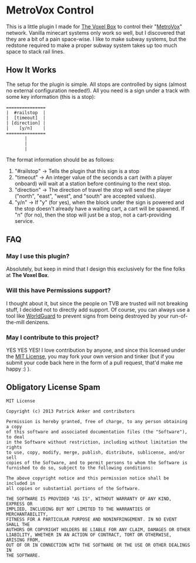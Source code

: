 [The Voxel Box]: http://thevoxelbox.com
[MetroVox]: http://voxelwiki.com/minecraft/MetroVox
[WorldGuard]: http://dev.bukkit.org/bukkit-plugins/worldguard/
[License]: http://opensource.org/licenses/MIT

MetroVox Control
======

This is a little plugin I made for [The Voxel Box][The Voxel Box] to control their "[MetroVox][MetroVox]" network. Vanilla minecart systems only work so well, but I discovered that they are a bit of a pain space-wise. I like to make subway systems, but the redstone required to make a proper subway system takes up too much space to stack rail lines.

How It Works
------

The setup for the plugin is simple. All stops are controlled by signs (almost no external configuration needed!). All you need is a sign under a track with some key information (this is a stop):

```
===============
|  #railstop  |
|  [timeout]  |
| [direction] |
|    [y/n]    |
===============
       |
       |
       |
```

The format information should be as follows:

1. "#railstop" -> Tells the plugin that this sign is a stop
2. "timeout" -> An integer value of the seconds a cart (with a player onboard) will wait at a station before continuing to the next stop.
3. "direction" -> The direction of travel the stop will send the player ("north", "east", "west", and "south" are accepted values).
4. "y/n" -> If "y" (for yes), when the block under the sign is powered and the stop doesn't already have a waiting cart, a cart will be spawned. If "n" (for no), then the stop will just be a stop, not a cart-providing service.

FAQ
------

### May I use this plugin?
Absolutely, but keep in mind that I design this exclusively for the fine folks at **The Voxel Box**.

### Will this have Permissions support?
I thought about it, but since the people on TVB are trusted will not breaking stuff, I decided not to directly add support. Of course, you can always use a tool like [WorldGuard][WorldGuard] to prevent signs from being destroyed by your run-of-the-mill denizens.

### May I contribute to this project?
YES YES YES! I love contribution by anyone, and since this licensed under the [MIT License][License], you may fork your own version and tinker (but if you submit your code back here in the form of a pull request, that'd make me happy :) ).

Obligatory License Spam
-----

```
MIT License

Copyright (c) 2013 Patrick Anker and contributors
 
Permission is hereby granted, free of charge, to any person obtaining a copy
of this software and associated documentation files (the "Software"), to deal
in the Software without restriction, including without limitation the rights
to use, copy, modify, merge, publish, distribute, sublicense, and/or sell
copies of the Software, and to permit persons to whom the Software is
furnished to do so, subject to the following conditions:

The above copyright notice and this permission notice shall be included in
all copies or substantial portions of the Software.
 
THE SOFTWARE IS PROVIDED "AS IS", WITHOUT WARRANTY OF ANY KIND, EXPRESS OR
IMPLIED, INCLUDING BUT NOT LIMITED TO THE WARRANTIES OF MERCHANTABILITY,
FITNESS FOR A PARTICULAR PURPOSE AND NONINFRINGEMENT. IN NO EVENT SHALL THE
AUTHORS OR COPYRIGHT HOLDERS BE LIABLE FOR ANY CLAIM, DAMAGES OR OTHER
LIABILITY, WHETHER IN AN ACTION OF CONTRACT, TORT OR OTHERWISE, ARISING FROM,
OUT OF OR IN CONNECTION WITH THE SOFTWARE OR THE USE OR OTHER DEALINGS IN
THE SOFTWARE.
```